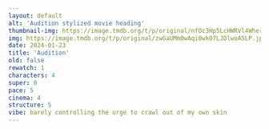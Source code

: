 ```yaml
---
layout: default
alt: 'Audition stylized movie heading'
thumbnail-img: https://image.tmdb.org/t/p/original/nfOc3Hp5LcHWRVl4WherdwumZ7A.png
img: https://image.tmdb.org/t/p/original/zwGaUMm0wAqi0wkO7LJDlwoA5LP.jpg
date: 2024-01-23
title: 'Audition'
old: false
rewatch: 1
characters: 4
super: 0
pace: 5
cinema: 4
structure: 5
vibe: barely controlling the urge to crawl out of my own skin
---
```

